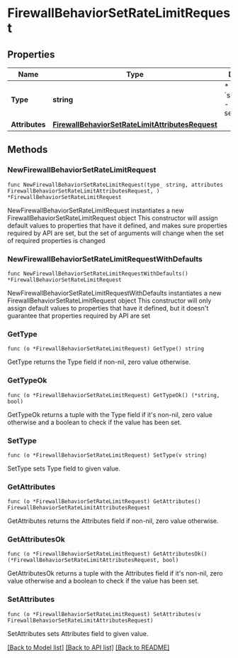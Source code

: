 # FirewallBehaviorSetRateLimitRequest

## Properties

Name | Type | Description | Notes
------------ | ------------- | ------------- | -------------
**Type** | **string** | * &#x60;set_rate_limit&#x60; - set_rate_limit | 
**Attributes** | [**FirewallBehaviorSetRateLimitAttributesRequest**](FirewallBehaviorSetRateLimitAttributesRequest.md) |  | 

## Methods

### NewFirewallBehaviorSetRateLimitRequest

`func NewFirewallBehaviorSetRateLimitRequest(type_ string, attributes FirewallBehaviorSetRateLimitAttributesRequest, ) *FirewallBehaviorSetRateLimitRequest`

NewFirewallBehaviorSetRateLimitRequest instantiates a new FirewallBehaviorSetRateLimitRequest object
This constructor will assign default values to properties that have it defined,
and makes sure properties required by API are set, but the set of arguments
will change when the set of required properties is changed

### NewFirewallBehaviorSetRateLimitRequestWithDefaults

`func NewFirewallBehaviorSetRateLimitRequestWithDefaults() *FirewallBehaviorSetRateLimitRequest`

NewFirewallBehaviorSetRateLimitRequestWithDefaults instantiates a new FirewallBehaviorSetRateLimitRequest object
This constructor will only assign default values to properties that have it defined,
but it doesn't guarantee that properties required by API are set

### GetType

`func (o *FirewallBehaviorSetRateLimitRequest) GetType() string`

GetType returns the Type field if non-nil, zero value otherwise.

### GetTypeOk

`func (o *FirewallBehaviorSetRateLimitRequest) GetTypeOk() (*string, bool)`

GetTypeOk returns a tuple with the Type field if it's non-nil, zero value otherwise
and a boolean to check if the value has been set.

### SetType

`func (o *FirewallBehaviorSetRateLimitRequest) SetType(v string)`

SetType sets Type field to given value.


### GetAttributes

`func (o *FirewallBehaviorSetRateLimitRequest) GetAttributes() FirewallBehaviorSetRateLimitAttributesRequest`

GetAttributes returns the Attributes field if non-nil, zero value otherwise.

### GetAttributesOk

`func (o *FirewallBehaviorSetRateLimitRequest) GetAttributesOk() (*FirewallBehaviorSetRateLimitAttributesRequest, bool)`

GetAttributesOk returns a tuple with the Attributes field if it's non-nil, zero value otherwise
and a boolean to check if the value has been set.

### SetAttributes

`func (o *FirewallBehaviorSetRateLimitRequest) SetAttributes(v FirewallBehaviorSetRateLimitAttributesRequest)`

SetAttributes sets Attributes field to given value.



[[Back to Model list]](../README.md#documentation-for-models) [[Back to API list]](../README.md#documentation-for-api-endpoints) [[Back to README]](../README.md)


